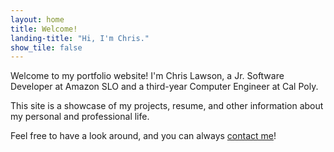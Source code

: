 ```yaml
---
layout: home
title: Welcome!
landing-title: "Hi, I'm Chris."
show_tile: false
---
```


Welcome to my portfolio website! I'm Chris Lawson, a Jr. Software Developer at Amazon SLO and a third-year Computer Engineer at Cal Poly.

This site is a showcase of my projects, resume, and other information about my personal and professional life.

Feel free to have a look around, and you can always [contact me](/contact.html)!
